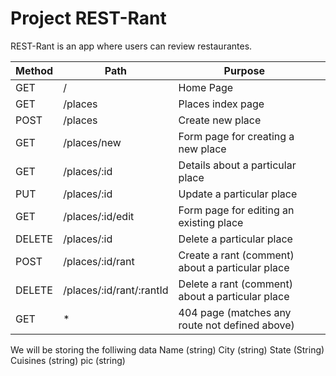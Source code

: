 # Project REST-Rant

REST-Rant is an app where users can review restaurantes.

 

|Method  |   Path      |    Purpose |                                                    |
| -------| ----------- | -----------|--------------------------------------------------- |
| GET    |   /                      | Home Page                                          |     
| GET    | /places                  | Places index page                                  |
| POST   | /places                  | Create new place                                   |
| GET    | /places/new              | Form page for creating a new place                 |
| GET    | /places/:id              | Details about a particular place                   |
| PUT    | /places/:id              | Update a particular place                          |
| GET    | /places/:id/edit         | Form page for editing an existing place            |
| DELETE | /places/:id              | Delete a particular place                          |
| POST   | /places/:id/rant         | Create a rant (comment) about a particular place   |
| DELETE | /places/:id/rant/:rantId | Delete a rant (comment) about a particular place   |
| GET    | *                        | 404 page (matches any route not defined above)     |

We will be storing the folliwing data
Name (string)
City (string)
State (String)
Cuisines (string)
pic (string)
